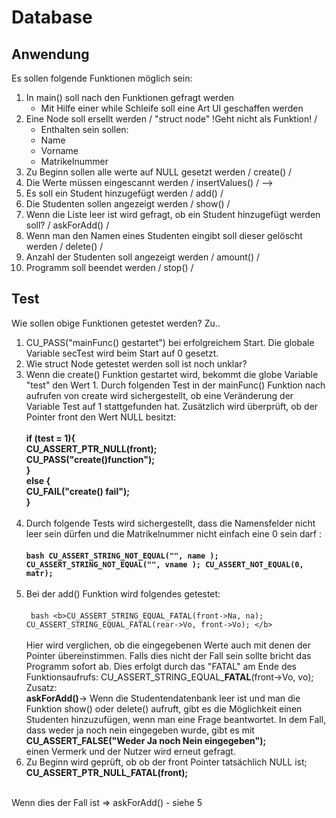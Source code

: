 # Database

## Anwendung

Es sollen folgende Funktionen möglich sein:
 1. In main() soll nach den Funktionen gefragt werden
    - Mit Hilfe einer while Schleife soll eine Art UI geschaffen werden
 2. Eine Node soll ersellt werden  / "struct node" !Geht nicht als Funktion! /
    - Enthalten sein sollen:
    - Name
    - Vorname
    - Matrikelnummer
 3. Zu Beginn sollen alle werte auf NULL gesetzt werden / create() /
 4. Die Werte müssen eingescannt werden / insertValues()  / -->
  41.  Es soll ein Student hinzugefügt werden / add() / 
 5. Die Studenten sollen angezeigt werden / show() /
 51. Wenn die Liste leer ist wird gefragt, ob ein Student hinzugefügt werden soll? / askForAdd() /
 6. Wenn man den Namen eines Studenten eingibt soll dieser gelöscht werden / delete() /
 7. Anzahl der Studenten soll angezeigt werden / amount() /
 8. Programm soll beendet werden / stop() /

## Test
Wie sollen obige Funktionen getestet werden? Zu..
1. CU_PASS("mainFunc() gestartet") bei erfolgreichem Start.
Die globale Variable secTest wird beim Start auf 0 gesetzt.
2. Wie struct Node getestet werden soll ist noch unklar?
3. Wenn die create() Funktion gestartet wird, bekommt die globe Variable "test" den Wert 1. Durch folgenden Test in der mainFunc() Funktion nach aufrufen von create wird sichergestellt, ob eine Veränderung der Variable Test auf 1 stattgefunden hat. Zusätzlich wird überprüft, ob der Pointer front den Wert NULL besitzt: </br></br>
<b>if (test = 1){</br>
        CU_ASSERT_PTR_NULL(front);</br>
        CU_PASS("create()function");</br>
       }</br>
    else {</br>
        CU_FAIL("create() fail");</br>
    }</br> </b></br>
4. Durch folgende Tests wird sichergestellt, dass die Namensfelder nicht leer sein dürfen und die Matrikelnummer nicht einfach eine 0 sein darf : </br>
<b></br>``` bash
CU_ASSERT_STRING_NOT_EQUAL("", name );
    CU_ASSERT_STRING_NOT_EQUAL("", vname );
    CU_ASSERT_NOT_EQUAL(0, matr); ```</b></br></br>
5. Bei der add() Funktion wird folgendes getestet:
<br></br>``` bash
<b>CU_ASSERT_STRING_EQUAL_FATAL(front->Na, na);
    CU_ASSERT_STRING_EQUAL_FATAL(rear->Vo, front->Vo); </b>``` </br><br>
Hier wird verglichen, ob die eingegebenen Werte auch mit denen der Pointer übereinstimmen. Falls dies nicht der Fall sein sollte bricht das Programm sofort ab. Dies erfolgt durch das "FATAL" am Ende des Funktionsaufrufs: CU_ASSERT_STRING_EQUAL_<b>FATAL</b>(front->Vo, vo); </br>
Zusatz:<br>
<b>askForAdd()</b>-> Wenn die Studentendatenbank leer ist und man die Funktion show() oder delete() aufruft, gibt es die Möglichkeit einen Studenten hinzuzufügen, wenn man eine Frage beantwortet. In dem Fall, dass weder ja noch nein eingegeben wurde, gibt es mit <br>
        <b>    CU_ASSERT_FALSE("Weder Ja noch Nein eingegeben"); </b><br>
    einen Vermerk und der Nutzer wird erneut gefragt. 
6. Zu Beginn wird geprüft, ob ob der front Pointer tatsächlich NULL ist; <br>
<b>CU_ASSERT_PTR_NULL_FATAL(front); </b>
 <br>
Wenn dies der Fall ist => askForAdd() - siehe 5

